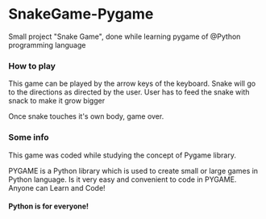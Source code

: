 # SnakeGame-Pygame
Small project "Snake Game", done while learning pygame of @Python programming language 

### How to play
This game can be played by the arrow keys of the keyboard. 
Snake will go to the directions as directed by the user.
User has to feed the snake with snack to make it grow bigger

Once snake touches it's own body, game over.

### Some info
This game was coded while studying the concept of Pygame library.

PYGAME is a Python library which is used to create small or large games in Python language. 
Is it very easy and convenient to code in PYGAME.
Anyone can Learn and Code! 

#### Python is for everyone!
 


